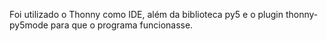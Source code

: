 Foi utilizado o Thonny como IDE, além da biblioteca py5 e o plugin thonny-py5mode para que o programa funcionasse.
